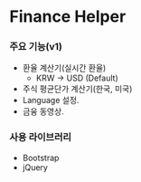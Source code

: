 # Finance Helper

### 주요 기능(v1)

- 환율 계산기(실시간 환율)
  - KRW -> USD (Default)
- 주식 평균단가 계산기(한국, 미국)
- Language 설정.
- 금융 동영상.

### 사용 라이브러리
- Bootstrap
- jQuery
